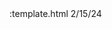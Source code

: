 <!DOCTYPE html>
<!Eriberto Perez Cordero>:template.html 2/15/24
 <html lang="en">
<head>
     <title>Template.html</title>
     <meta charset="utf-8>
</head>
<body>

<!-- use this header area for this website name or logo -->
    <header>
        <h1>Template</h1>
    </header>

<!-- use the nav area to add hyperlynk to other pages within the websitese -->
    <nav>
        <p>Home &nbsp; &#9632 &nbsp
        Link 1 &nbsp; &#9632; &nbsp;
        link 2 &nbsp; &#9632; &nbsp;
        link 3</p>
    </nav>
    
    <!-- use this main area to add the main content of the webpage -->
    <main> 
    
    <p>Learning HTML.</p>
    </main>    

    <!--  use the footer area to add webpage footer contact -->
    <footer>
      <p>Add contact information here</p>
      <p>&copy; Copyright 2021. All Rights Reserved.</p>
    </footer>
